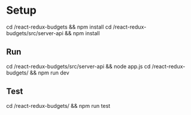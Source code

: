 # Setup
  cd /react-redux-budgets && npm install
  cd /react-redux-budgets/src/server-api && npm install

## Run
  cd /react-redux-budgets/src/server-api && node app.js
  cd /react-redux-budgets/ && npm run dev

## Test
  cd /react-redux-budgets/ && npm run test

